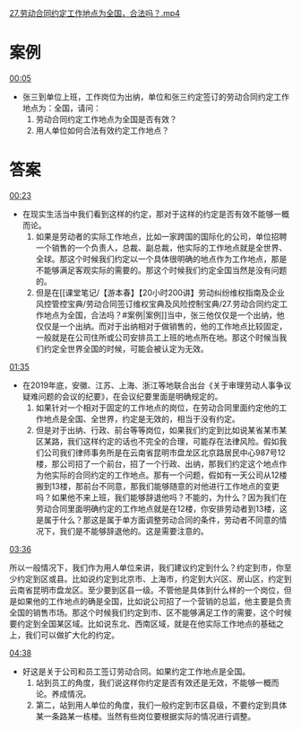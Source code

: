 [27.劳动合同约定工作地点为全国，合法吗？.mp4](file:///E:%5C法律实务%5CA314【游本春】【20小时200讲】劳动纠纷维权指南及企业风控管控宝典（200讲劳动合同签订法律风险防范与合规管理）%5C27.劳动合同约定工作地点为全国，合法吗？.mp4)
# 案例
[00:05](file:///E:%5C法律实务%5CA314【游本春】【20小时200讲】劳动纠纷维权指南及企业风控管控宝典（200讲劳动合同签订法律风险防范与合规管理）%5C27.劳动合同约定工作地点为全国，合法吗？.mp4#t=00:05)

- 张三到单位上班，工作岗位为出纳，单位和张三约定签订的劳动合同约定工作地点为：全国，请问：
	1. 劳动合同约定工作地点为全国是否有效？
	2. 用人单位如何合法有效约定工作地点？
# 答案
[00:23](file:///E:%5C法律实务%5CA314【游本春】【20小时200讲】劳动纠纷维权指南及企业风控管控宝典（200讲劳动合同签订法律风险防范与合规管理）%5C27.劳动合同约定工作地点为全国，合法吗？.mp4#t=00:23)

- 在现实生活当中我们看到这样的约定，那对于这样的约定是否有效不能够一概而论。
	1. 如果是劳动者的实际工作地点，比如一家跨国的国际化的公司，单位招聘一个销售的一个负责人，总裁、副总裁，他实际的工作地点就是全世界、全球。那这个时候我们约定以一个具体很明确的地点作为工作地点，那是不能够满足客观实际的需要的。那这个时候我们约定全国当然是没有问题的。
	2. 但是在[[课堂笔记/【游本春】【20小时200讲】劳动纠纷维权指南及企业风控管控宝典/劳动合同签订维权宝典及风险控制宝典/27.劳动合同约定工作地点为全国，合法吗？#案例|案例]]当中，张三他仅仅是一个出纳，他仅仅是一个出纳。而对于出纳相对于做销售的，他的工作地点比较固定，一般就是在公司住所或公司安排员工上班的地点所在地。那这个时候当我们约定全世界全国的时候，可能会被认定为无效。

[01:35](file:///E:%5C法律实务%5CA314【游本春】【20小时200讲】劳动纠纷维权指南及企业风控管控宝典（200讲劳动合同签订法律风险防范与合规管理）%5C27.劳动合同约定工作地点为全国，合法吗？.mp4#t=01:35)

- 在2019年底，安徽、江苏、上海、浙江等地联合出台《关于审理劳动人事争议疑难问题的会议的纪要》，在会议纪要里面是明确规定的。
	1. 如果针对一个相对于固定的工作地点的岗位，在劳动合同里面约定他的工作地点是全国、全世界，约定是无效的，相当于没有约定。
	2. 但是对于出纳、行政、前台等等岗位，如果我们约定到比如说某省某市某区某路，我们这样约定的话也不完全的合理，可能存在法律风险。假如我们公司我们律师事务所是在云南省昆明市盘龙区北京路居民中心987号12楼，那公司招了一个前台，招了一个行政、出纳，那我们约定这个地点作为他实际的合同约定的工作地点。那有一个问题，假如有一天公司从12楼搬到13楼，那前台不同意，那我们能够随意的对他进行工作地点的变更吗？如果他不来上班，我们能够辞退他吗？不能的，为什么？因为我们在劳动合同里面明确约定的工作地点就是在12楼，你安排劳动者到13楼，这是属于什么？那这是属于单方面调整劳动合同的条件，劳动者不同意的情况下，我们是不能够辞退他的。这是需要注意的。

[03:36](file:///E:%5C法律实务%5CA314【游本春】【20小时200讲】劳动纠纷维权指南及企业风控管控宝典（200讲劳动合同签订法律风险防范与合规管理）%5C27.劳动合同约定工作地点为全国，合法吗？.mp4#t=03:36)

所以一般情况下，我们作为用人单位来讲，我们建议约定到什么？约定到市，你至少约定到区或县。比如说约定到北京市、上海市，约定到大兴区、房山区，约定到云南省昆明市盘龙区。至少要到区县一级。不管他是具体到什么样的一个岗位，但是如果他的工作地点的确是全国，比如说公司招了一个营销的总监，他主要是负责全国的销售市场。那这个时候我们约定到市、区不能够满足工作的需要，这个时候要约定到全国某区域。比如说东北、西南区域，就是在他实际工作地点的基础之上，我们可以做扩大化的约定。

[04:38](file:///E:%5C法律实务%5CA314【游本春】【20小时200讲】劳动纠纷维权指南及企业风控管控宝典（200讲劳动合同签订法律风险防范与合规管理）%5C27.劳动合同约定工作地点为全国，合法吗？.mp4#t=04:38)

- 好这是关于公司和员工签订劳动合同。如果约定工作地点是全国。
	1. 站到员工的角度，我们说这样你约定是否有效还是无效，不能够一概而论。养成情况。
	2. 第二，站到用人单位的角度，我们一般约定到市区县级，不要约定到具体某一条路某一栋楼。当然有些岗位要根据实际的情况进行调整。